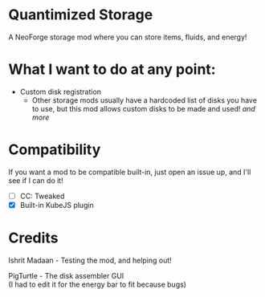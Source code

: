 # Quantimized Storage
A NeoForge storage mod where you can store items, fluids, and energy!

# What I want to do at any point:
- Custom disk registration
  - Other storage mods usually have a hardcoded list of disks you have to use, but this mod allows custom disks to be made and used!
*and more*


# Compatibility
If you want a mod to be compatible built-in, just open an issue up, and I'll see if I can do it!
- [ ] CC: Tweaked
- [X] Built-in KubeJS plugin

# Credits
Ishrit Madaan - Testing the mod, and helping out!

PigTurtle - The disk assembler GUI \
(I had to edit it for the energy bar to fit because bugs)
